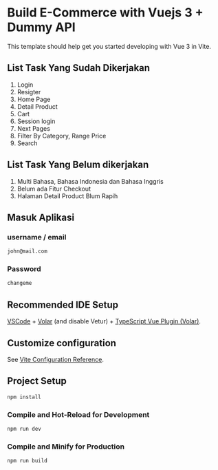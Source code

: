 # Build E-Commerce with Vuejs 3 + Dummy API

This template should help get you started developing with Vue 3 in Vite.

## List Task Yang Sudah Dikerjakan
1. Login
2. Resigter
3. Home Page
4. Detail Product
5. Cart
6. Session login
7. Next Pages
8. Filter By Category, Range Price
9. Search

   
## List Task Yang Belum dikerjakan
1. Multi Bahasa, Bahasa Indonesia dan Bahasa Inggris
2. Belum ada Fitur Checkout
3. Halaman Detail Product Blum Rapih


## Masuk Aplikasi


### username / email
```sh
john@mail.com
```

### Password
```sh
changeme
```
   

## Recommended IDE Setup

[VSCode](https://code.visualstudio.com/) + [Volar](https://marketplace.visualstudio.com/items?itemName=Vue.volar) (and disable Vetur) + [TypeScript Vue Plugin (Volar)](https://marketplace.visualstudio.com/items?itemName=Vue.vscode-typescript-vue-plugin).

## Customize configuration

See [Vite Configuration Reference](https://vitejs.dev/config/).

## Project Setup
```sh
npm install
```

### Compile and Hot-Reload for Development

```sh
npm run dev
```

### Compile and Minify for Production

```sh
npm run build
```
